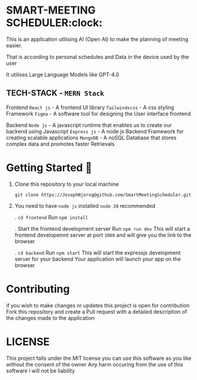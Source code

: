 # SMART-MEETING SCHEDULER:clock:

This is an application utilising AI (Open AI) to make the planning of meeting easier.

That is according to personal schedules and Data in the device used by the user

It utilises Large Language Models like GPT-4.0


## TECH-STACK - `MERN Stack`

Frontend
    `React js` - A frontend UI library
    `Tailwindscss` -  A css styling Framework
    `Figma` - A software tool for designing the User interface frontend

Backend
    `Node js` - A javascript runtime that enables us to create our backend using Javascript
    `Express js` - A node js Backend Framework for creating scalable applications
    `MongoDB` - A noSQL Database that stores complex data and promotes faster Retrievals



# Getting Started :hammer:

1. Clone this repository to your local machine 

    `git clone https://JosephNjorog@github.com/SmartMeetingScheduler.git`

2. You need to have `node js` installed `node 20` recommended

    . `cd frontend` 
        Run `npm install`

    . Start the frontend development server
        Run `npm run dev`
        This will start a frontend developemnt server at port `3000` and will give you the link to the browser

    . `cd backend`
        Run `npm start`
        This will start the expressjs development server for your backend
        Your application will launch your app on the browser

# Contributing
if you wish to make changes or updates this project is open for contribution
Fork this repository and create a Pull request with a detailed description of the changes made to the application

# LICENSE
This project falls under the MIT license you can use this software as you like without the consent of the owner
Any harm occuring from the use of this software i will not be liability

